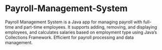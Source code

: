 # Payroll-Management-System
Payroll Management System is a Java app for managing payroll with full-time and part-time employees. It supports adding, removing, and displaying employees, and calculates salaries based on employment type using Java’s Collections Framework. Efficient for payroll processing and data management.
